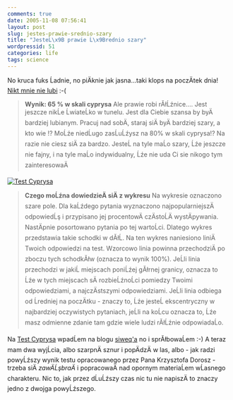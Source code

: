 ```yaml
---
comments: true
date: 2005-11-08 07:56:41
layout: post
slug: jestes-prawie-srednio-szary
title: "JesteĹ\x9B prawie Ĺ\x9Brednio szary"
wordpressid: 51
categories: life
tags: science
---
```


No kruca fuks Ĺadnie, no piÄknie jak jasna...taki klops na poczÄtek dnia! [Nikt mnie nie lubi](http://testcyprysa.rezonet.com.pl/mojaszarosc.php?login=mateusz@loskot.net) :-(


> **Wynik: 65 % w skali cyprysa**
Ale prawie robi rĂłĹźnice.... Jest jeszcze nikĹe ĹwiateĹko w tunelu. Jest dla Ciebie szansa by byÄ bardziej lubianym. Pracuj nad sobÄ, staraj siÄ byÄ bardziej szary, a kto wie !? MoĹźe niedĹugo zasĹuĹźysz na 80% w skali cyprysa!? Na razie nie ciesz siÄ za bardzo. JesteĹ na tyle maĹo szary, Ĺźe jeszcze nie fajny, i na tyle maĹo indywidualny, Ĺźe nie uda Ci sie nikogo tym zainteresowaÄ




[
![Test Cyprysa](/images/mloskot-test-cyprysa.png)
](/images/mloskot-test-cyprysa.png)


> **Czego moĹźna dowiedzieÄ siÄ z wykresu**
Na wykresie oznaczono szare pole. Dla kaĹźdego pytania wyznaczono najpopularniejszÄ odpowiedĹş i przypisano jej procentowÄ czÄstoĹÄ wystÄpywania. NastÄpnie posortowano pytania po tej wartoĹci. Dlatego wykres przedstawia takie schodki w dĂłĹ.
Na ten wykres naniesiono liniÄ Twoich odpowiedzi na test. Wzorcowo linia powinna przechodziÄ po zboczu tych schodkĂłw (oznacza to wynik 100%). JeĹli linia przechodzi w jakiĹ miejscach poniĹźej gĂłrnej granicy, oznacza to Ĺźe w tych miejscach sÄ rozbieĹźnoĹci pomiedzy Twoimi odpowiedziami, a najczÄstszymi odpowiedziami. JeĹli linia odbiega od Ĺredniej na poczÄtku - znaczy to, Ĺźe jesteĹ ekscentryczny w najbardziej oczywistych pytaniach, jeĹli na koĹcu oznacza to, Ĺźe masz odmienne zdanie tam gdzie wiele ludzi rĂłĹźnie odpowiadaĹo.


Na [Test Cyprysa](http://testcyprysa.rezonet.com.pl) wpadĹem na blogu [siweq'a](http://molek.pl) no i sprĂłbowaĹem :-) A teraz mam dwa wyjĹcia, albo szarpnÄ sznur i popÄdzÄ w las, albo - jak radzi powyĹźszy wynik testu opracowanego przez Pana Krzysztofa Dorosz - trzeba siÄ _zawÄĹşbraÄ_ i popracowaÄ nad opornym materiaĹem wĹasnego charakteru. Nic to, jak przez dĹuĹźszy czas nic tu nie napiszÄ to znaczy jedno z dwojga powyĹźszego.
